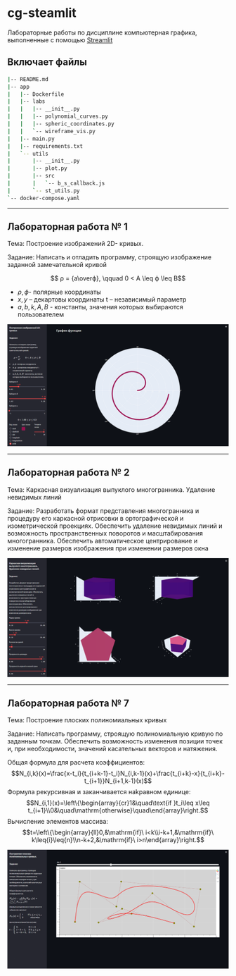 # cg-steamlit

Лабораторные работы по дисциплине компьютерная графика, выполненные с помощью [Streamlit](https://streamlit.io/)


## Включает файлы
```bash
|-- README.md
|-- app
|   |-- Dockerfile
|   |-- labs
|   |   |-- __init__.py
|   |   |-- polynomial_curves.py
|   |   |-- spheric_coordinates.py
|   |   `-- wireframe_vis.py
|   |-- main.py
|   |-- requirements.txt
|   `-- utils
|       |-- __init__.py
|       |-- plot.py
|       |-- src
|       |   `-- b_s_callback.js
|       `-- st_utils.py
`-- docker-compose.yaml
```
---
## Лабораторная работа № 1
Тема: Построение изображений 2D- кривых.

Задание: Написать и отладить программу, строящую изображение заданной замечательной кривой

$$ ρ = {a\overϕ}, \qquad 0 < A \leq ϕ \leq B$$

* $ρ,ϕ$- полярные координаты
* $x,y$ – декартовы координаты t – независимый параметр
* $a,b, k,A,B$ - константы, значения которых выбираются пользователем

![lab_1](docs/imgs/spheric_coordinates.png)

---

## Лабораторная работа № 2
Тема:  Каркасная визуализация выпуклого многогранника. Удаление невидимых линий

Задание: Разработать формат представления многогранника и процедуру его каркасной отрисовки в ортографической и
изометрической проекциях. Обеспечить удаление невидимых линий и возможность пространственных поворотов и
масштабирования многогранника. Обеспечить автоматическое центрирование и изменение размеров изображения при
изменении размеров окна

![lab_2](docs/imgs/wireframe_vis.png)

---

## Лабораторная работа № 7
Тема: Построение плоских полиномиальных кривых

Задание: Написать программу, строящую полиномиальную кривую по заданным точкам. Обеспечить возможность
изменения позиции точек и, при необходимости, значений касательных векторов и натяжения.

Общая формула для расчета коэффициентов:
$$N_{i,k}(x)=\frac{x-t_i}{t_{i+k-1}-t_i}N_{i,k-1}(x)+\frac{t_{i+k}-x}{t_{i+k}-t_{i+1}}N_{i+1,k-1}(x)$$
Формула рекурсивная и заканчивается наkравном единице:
$$N_{i,1}(x)=\left\{\begin{array}{cr}1&\quad\text{if }t_i\leq x\leq t_{i+1}\\0&\quad\mathrm{otherwise}\quad\end{array}\right.$$
Вычисление элементов массива:
$$t=\left\{\begin{array}{ll}0,&\mathrm{if}\ i<k\\i-k+1,&\mathrm{if}\ k\leq{i}\leq{n}\\n-k+2,&\mathrm{if}\ i>n\end{array}\right.$$

![lab_7](docs/imgs/polynomial_curves.png)